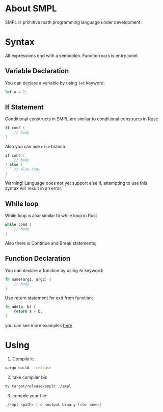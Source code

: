 # About SMPL
SMPL is primitive math programming language under development.

# Syntax
All expressions end with a semicolon.
Function `main` is entry point.

## Variable Declaration
You can declare a variable by using `let` keyword:
```rust
let a = 2;
```
## If Statement
Conditional constructs in SMPL are similar to conditional constructs in Rust:
```rust
if cond {
    // body
}
```
Also you can use `else` branch:
```rust
if cond {
    // body
} else {
    // else body
}
```
Warning! Language does not yet support else if, attempting to use this syntax will result in an error.

## While loop
While loop is also similar to while loop in Rust
```rust
while cond {
    // body
}
```

Also there is Continue and Break statements;

## Function Declaration
You can declare a function by using `fn` keyword:
```rust
fn name(arg1, arg2) {
    // body
}
```

Use return statement for exit from function:

```rust
fn add(a, b) {
    return a + b;
}
```

you can see more examples [here](https://github.com/demetryf/smpl/tree/main/examples)

# Using

1. Compile it: 
```sh
cargo build --release
```
2. take compiler bin
```sh
mv target/release/smplc ./smpl
```
3. compile your file:
```sh
./smpl <path> [-o <output binary file name>]
```